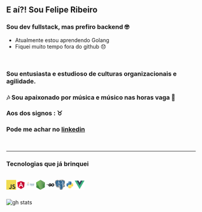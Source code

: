 ## E aí?! Sou Felipe Ribeiro 

### Sou dev fullstack, mas prefiro backend :nerd_face:
- Atualmente estou aprendendo Golang
- Fiquei muito tempo fora do github :disappointed:
  
<br />

### Sou entusiasta e estudioso de culturas organizacionais e agilidade. 

### :notes: Sou apaixonado por música e músico nas horas vaga :musical_note:

### Aos dos signos : :taurus:
### Pode me achar no [linkedin](https://www.linkedin.com/in/felipe-ribeiro-610635a4/)
<br />

---

### Tecnologias que já brinquei
<br />

<img align="left" alt="JavaScript" width="26px" src="https://raw.githubusercontent.com/github/explore/80688e429a7d4ef2fca1e82350fe8e3517d3494d/topics/javascript/javascript.png" />
<img align="left" alt="Angular" width="26px" src="https://raw.githubusercontent.com/github/explore/80688e429a7d4ef2fca1e82350fe8e3517d3494d/topics/angular/angular.png" />
<img align="left" alt="Java" width="26px" src="https://raw.githubusercontent.com/github/explore/80688e429a7d4ef2fca1e82350fe8e3517d3494d/topics/java/java.png" />
<img align="left" alt="Node.js" width="26px" src="https://raw.githubusercontent.com/github/explore/80688e429a7d4ef2fca1e82350fe8e3517d3494d/topics/nodejs/nodejs.png" />
<img align="left" alt="Go" width="26px" src="https://raw.githubusercontent.com/github/explore/80688e429a7d4ef2fca1e82350fe8e3517d3494d/topics/go/go.png" />
<img align="left" alt="Postgres" width="26px" src="https://raw.githubusercontent.com/github/explore/80688e429a7d4ef2fca1e82350fe8e3517d3494d/topics/postgresql/postgresql.png" />
<img align="left" alt="Python" width="26px" src="https://raw.githubusercontent.com/github/explore/80688e429a7d4ef2fca1e82350fe8e3517d3494d/topics/python/python.png" />
<img align="left" alt="VueJS" width="26px" src="https://raw.githubusercontent.com/github/explore/80688e429a7d4ef2fca1e82350fe8e3517d3494d/topics/vue/vue.png" />

<br />
<br />

<br />
<img align="left" alt="gh stats" src="https://github-readme-stats.vercel.app/api?username=ftcRibeiro&show_icons=true&hide_border=true"/>

